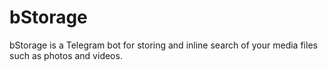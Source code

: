 # bStorage

bStorage is a Telegram bot for storing and inline search of your media files such as photos and videos.
